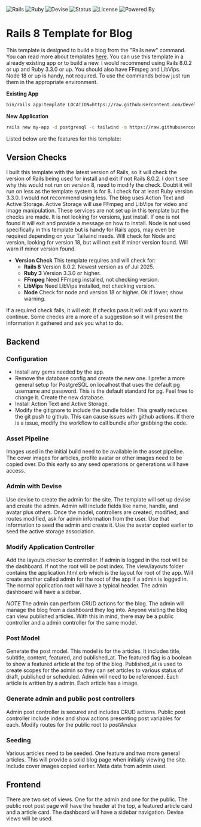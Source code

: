 ![Rails](https://img.shields.io/badge/rails-8.0.0-orange?logo=rubyonrails)
![Ruby](https://img.shields.io/badge/ruby-3.3.0-red?logo=ruby)
![Devise](https://img.shields.io/badge/auth-devise-purple?logo=rubyonrails)
![Status](https://img.shields.io/badge/template-working-f46519?logo=rubyonrails)
![License](https://img.shields.io/badge/license-MIT-green)
![Powered By](https://img.shields.io/badge/powered%20by-coffee-brown)

# Rails 8 Template for Blog

This template is designed to build a blog from the "Rails new" command. You can read more about templates [here](https://guides.rubyonrails.org/rails_application_templates.html). You can use this template in a already existing app or to build a new. I would recommend using Rails 8.0.2 or up and Ruby 3.3.0 or up. You should also have FFmpeg and LibVips. Node 18 or up is handy, not required. To use the commands below just run them in the appropriate environment.

**Existing App**
```bash
bin/rails app:template LOCATION=https://raw.githubusercontent.com/Developer3027/rails8-template-basic-blog/refs/heads/main/main-template.rb
```

**New Application**
```bash
rails new my-app -d postgresql -c tailwind -m https://raw.githubusercontent.com/Developer3027/rails8-template-basic-blog/refs/heads/main/main-template.rb
```

Listed below are the features for this template:

## Version Checks

I built this template with the latest version of Rails, so it will check the version of Rails being used for install and exit if not Rails 8.0.2. I don't see why this would not run on version 8, need to modify the check. Doubt it will run on less as the template system is for 8. I check for at least Ruby version 3.3.0. I would not recommend using less. The blog uses Action Text and Active Storage. Active Storage will use FFmpeg and LibVips for video and image manipulation. These services are not set up in this template but the checks are made. It is not looking for versions, just install. If one is not found it will exit and provide a message on how to install. Node is not used specifically in this template but is handy for Rails apps, may even be required depending on your Tailwind needs. Will check for Node and version, looking for version 18, but will not exit if minor version found. Will warn if minor version found.

* **Version Check** This template requires and will check for:
  * **Rails 8** Version 8.0.2. Newest version as of Jul 2025.
  * **Ruby 3** Version 3.3.0 or higher.
  * **FFmpeg** Need FFmpeg installed, not checking version.
  * **LibVips** Need LibVips installed, not checking version.
  * **Node** Check for node and version 18 or higher. Ok if lower, show warning.

If a required check fails, it will exit. If checks pass it will ask if you want to continue. Some checks are a more of a suggestion so it will present the information it gathered and ask you what to do.

## Backend

### Configuration

* Install any gems needed by the app.
* Remove the database config and create the new one. I prefer a more general setup for PostgreSQL on localhost that uses the default pg username and password. This is the default standard for pg. Feel free to change it. Create the new database.
* Install Action Text and Active Storage.
* Modify the gitignore to include the bundle folder. This greatly reduces the git push to github. This can cause issues with github actions. If there is a issue, modify the workflow to call bundle after grabbing the code.

### Asset Pipeline

Images used in the initial build need to be available in the asset pipeline. The cover images for articles, profile avatar or other images need to be copied over. Do this early so any seed operations or generations will have access.

### Admin with Devise

Use devise to create the admin for the site. The template will set up devise and create the admin. Admin will include fields like name, handle, and avatar plus others. Once the model, controllers are created, modified, and routes modified, ask for admin information from the user. Use that information to seed the admin and create it. Use the avatar copied earlier to seed the active storage association.

### Modify Application Controller

Add the layouts checker to controller. If admin is logged in the root will be the dashboard. If not the root will be post index. The view/layouts folder contains the application.html.erb which is the layout for root of the app. Will create another called admin for the root of the app if a admin is logged in. The normal application root will have a typical header. The admin dashboard will have a sidebar.

_NOTE_ The admin can perform CRUD actions for the blog. The admin will manage the blog from a dashboard they log into. Anyone visiting the blog can view published articles. With this in mind, there may be a public controller and a admin controller for the same model.

### Post Model

Generate the post model. This model is for the articles. It includes title, subtitle, content, featured, and published_at. The featured flag is a boolean to show a featured article at the top of the blog. Published_at is used to create scopes for the admin so they can set articles to various status of draft, published or scheduled. Admin will need to be referenced. Each article is written by a admin. Each article has a image.

### Generate admin and public post controllers

Admin post controller is secured and includes CRUD actions. Public post controller include index and show actions presenting post variables for each. Modify routes for the public root to _post#index_

### Seeding

Various articles need to be seeded. One feature and two more general articles. This will provide a solid blog page when initially viewing the site. Include cover images copied earlier. Meta data from admin used.

## Frontend

There are two set of views. One for the admin and one for the public. The public root post page will have the header at the top, a featured article card and a article card. The dashboard will have a sidebar navigation. Devise views will be used.
